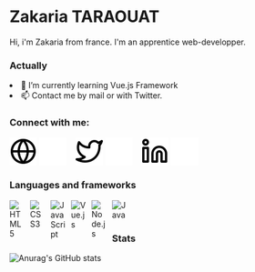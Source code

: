 # Zakaria TARAOUAT

Hi, i'm Zakaria from france.
I'm an apprentice web-developper.

### Actually

<li>🌱 I’m currently learning Vue.js Framework</li>

<li>📫 Contact me by mail or with Twitter.</li>

### Connect with me:

[![img_contact](./img/globe-light.svg)](https://ztara21.github.io/portfolio#gh-light-mode-only)
[![img_contact](./img/globe-dark.svg)](https://ztara21.github.io/portfolio#gh-dark-mode-only)
&nbsp;&nbsp;
[![img_contact](./img/twitter-light.svg)](https://twitter.com/ztara_21#gh-light-mode-only)
[![img_contact](./img/twitter-dark.svg)](https://twitter.com/ztara_21#gh-dark-mode-only)
&nbsp;&nbsp;
[![img_contact](./img/linkedin-light.svg)](https://www.linkedin.com/in/ztara21/#gh-light-mode-only)
[![img_contact](./img/linkedin-dark.svg)](https://www.linkedin.com/in/ztara21/#gh-dark-mode-only)

### Languages and frameworks

<img align="left" alt="HTML5" width="26px" src="https://cdn.jsdelivr.net/gh/devicons/devicon/icons/html5/html5-original.svg" style="padding-right:10px;" />
<img align="left" alt="CSS3" width="26px" src="https://cdn.jsdelivr.net/gh/devicons/devicon/icons/css3/css3-original.svg" style="padding-right:10px;" />
<img align="left" alt="JavaScript" width="26px" src="https://cdn.jsdelivr.net/gh/devicons/devicon/icons/javascript/javascript-original.svg" style="padding-right:10px;" />
<img align="left" alt="Vue.js" width="26px" src="https://cdn.jsdelivr.net/gh/devicons/devicon/icons/vuejs/vuejs-original.svg" style="padding-right:10px;" />
<img align="left" alt="Node.js" width="26px" src="https://cdn.jsdelivr.net/gh/devicons/devicon/icons/nodejs/nodejs-original.svg" style="padding-right:10px;" />
<img align="left" alt="Java" width="26px" src="https://cdn.jsdelivr.net/gh/devicons/devicon/icons/java/java-original.svg" style="padding-right:10px;" />

<br><br>

### Stats

![Anurag's GitHub stats](https://github-readme-stats.vercel.app/api?username=ztara21&show_icons=true&theme=vue-dark)
